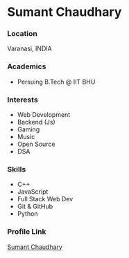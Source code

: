 # Sumant Chaudhary

### Location

Varanasi, INDIA

### Academics

- Persuing B.Tech @ IIT BHU

### Interests

- Web Development
- Backend (Js)
- Gaming
- Music
- Open Source
- DSA

### Skills

- C++
- JavaScript
- Full Stack Web Dev
- Git & GitHub
- Python


### Profile Link

[Sumant Chaudhary](https://github.com/sumant7)
